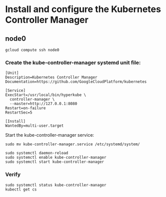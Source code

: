 # Install and configure the Kubernetes Controller Manager

## node0

```
gcloud compute ssh node0
```

### Create the kube-controller-manager systemd unit file:

```
[Unit]
Description=Kubernetes Controller Manager
Documentation=https://github.com/GoogleCloudPlatform/kubernetes

[Service]
ExecStart=/usr/local/bin/hyperkube \
  controller-manager \
  --master=http://127.0.0.1:8080
Restart=on-failure
RestartSec=5

[Install]
WantedBy=multi-user.target
```

Start the kube-controller-manager service:

```
sudo mv kube-controller-manager.service /etc/systemd/system/
```

```
sudo systemctl daemon-reload
sudo systemctl enable kube-controller-manager
sudo systemctl start kube-controller-manager
```

### Verify

```
sudo systemctl status kube-controller-manager
kubectl get cs
```